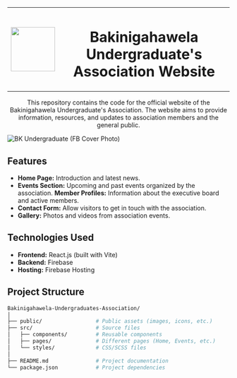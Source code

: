 

<table>
  <tr>
    <td>
      <img src ="https://github.com/user-attachments/assets/cf19af60-3f52-44ad-bd23-866b1fa1196a" width="100px" height="100px"></td>
    <td><h1 align="center"><b>Bakinigahawela Undergraduate's Association Website</b></h1></td>
  </tr>
</table> 

<p style = "text-align: center; ">    This repository contains the code for the official website of the Bakinigahawela Undergraduate's Association. The website aims to provide information, resources, and updates to association members and the general public.   </p>


![BK Undergraduate (FB Cover Photo)](https://github.com/user-attachments/assets/8188450a-75b4-4561-860d-9513e41a9fac)

## Features

-   **Home Page:** Introduction and latest news.
-   **Events Section:** Upcoming and past events organized by the association.
    **Member Profiles:** Information about the executive board and active members.
-   **Contact Form:** Allow visitors to get in touch with the association.
-   **Gallery:** Photos and videos from association events.

## Technologies Used

- **Frontend:** React.js (built with Vite)
- **Backend:** Firebase
- **Hosting:** Firebase Hosting

## Project Structure

```bash
Bakinigahawela-Undergraduates-Association/
│
├── public/                 # Public assets (images, icons, etc.)
├── src/                    # Source files
│   ├── components/         # Reusable components
│   ├── pages/              # Different pages (Home, Events, etc.)
│   └── styles/             # CSS/SCSS files
│
├── README.md               # Project documentation
└── package.json            # Project dependencies
